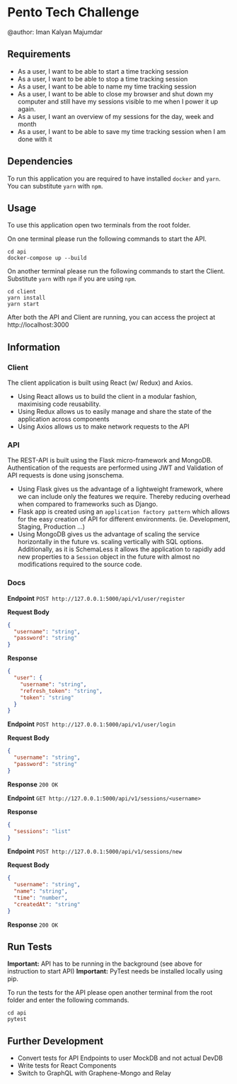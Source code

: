 # Pento Tech Challenge

@author: Iman Kalyan Majumdar

## Requirements

- As a user, I want to be able to start a time tracking session
- As a user, I want to be able to stop a time tracking session
- As a user, I want to be able to name my time tracking session
- As a user, I want to be able to close my browser and shut down my computer and still have my sessions visible to me when I power it up again.
- As a user, I want an overview of my sessions for the day, week and month
- As a user, I want to be able to save my time tracking session when I am done with it

## Dependencies

To run this application you are required to have installed `docker` and `yarn`. You can substitute `yarn` with `npm`.

## Usage

To use this application open two terminals from the root folder.

On one terminal please run the following commands to start the API.

```
cd api
docker-compose up --build
```

On another terminal please run the following commands to start the Client. Substitute `yarn` with `npm` if you are using `npm`.

```
cd client
yarn install
yarn start
```

After both the API and Client are running, you can access the project at http://localhost:3000

## Information

### Client

The client application is built using React (w/ Redux) and Axios.

- Using React allows us to build the client in a modular fashion, maximising code reusability.
- Using Redux allows us to easily manage and share the state of the application across components
- Using Axios allows us to make network requests to the API

### API

The REST-API is built using the Flask micro-framework and MongoDB. Authentication of the requests are performed using JWT and Validation of API requests is done using jsonschema.

- Using Flask gives us the advantage of a lightweight framework, where we can include only the features we require. Thereby reducing overhead when compared to frameworks such as Django.
- Flask app is created using an `application factory pattern` which allows for the easy creation of API for different environments. (ie. Development, Staging, Production ...)
- Using MongoDB gives us the advantage of scaling the service horizontally in the future vs. scaling vertically with SQL options. Additionally, as it is SchemaLess it allows the application to rapidly add new properties to a `Session` object in the future with almost no modifications required to the source code.

### Docs

**Endpoint** `POST http://127.0.0.1:5000/api/v1/user/register`

**Request Body**
```json
{
  "username": "string",
  "password": "string"
}
```

**Response**
```json
{
  "user": {
    "username": "string",
    "refresh_token": "string",
    "token": "string"
  }
}
```

**Endpoint** `POST http://127.0.0.1:5000/api/v1/user/login`

**Request Body**
```json
{
  "username": "string",
  "password": "string"
}
```

**Response** `200 OK`

**Endpoint** `GET http://127.0.0.1:5000/api/v1/sessions/<username>`

**Response**
```json
{
  "sessions": "list"
}
```

**Endpoint** `POST http://127.0.0.1:5000/api/v1/sessions/new`

**Request Body**
```json
{
  "username": "string",
  "name": "string",
  "time": "number",
  "createdAt": "string"
}
```

**Response** `200 OK`

## Run Tests

**Important:** API has to be running in the background (see above for instruction to start API)
**Important:** PyTest needs be installed locally using pip.

To run the tests for the API please open another terminal from the root folder and enter the following commands.

```
cd api
pytest
```

## Further Development

 - Convert tests for API Endpoints to user MockDB and not actual DevDB
 - Write tests for React Components
 - Switch to GraphQL with Graphene-Mongo and Relay
